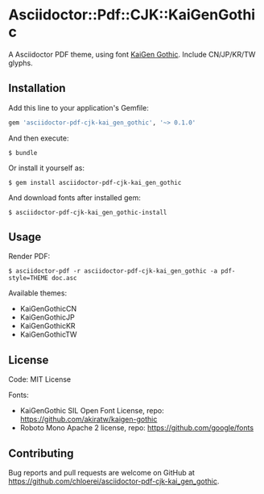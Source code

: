 # Asciidoctor::Pdf::CJK::KaiGenGothic

A Asciidoctor PDF theme, using font [KaiGen Gothic](https://github.com/akiratw/kaigen-gothic). Include CN/JP/KR/TW glyphs.

## Installation

Add this line to your application's Gemfile:

```ruby
gem 'asciidoctor-pdf-cjk-kai_gen_gothic', '~> 0.1.0'
```

And then execute:

    $ bundle

Or install it yourself as:

    $ gem install asciidoctor-pdf-cjk-kai_gen_gothic

And download fonts after installed gem:

    $ asciidoctor-pdf-cjk-kai_gen_gothic-install

## Usage

Render PDF:

    $ asciidoctor-pdf -r asciidoctor-pdf-cjk-kai_gen_gothic -a pdf-style=THEME doc.asc

Available themes:

- KaiGenGothicCN
- KaiGenGothicJP
- KaiGenGothicKR
- KaiGenGothicTW

## License

Code: MIT License

Fonts:

- KaiGenGothic SIL Open Font License, repo: https://github.com/akiratw/kaigen-gothic
- Roboto Mono Apache 2 license, repo: https://github.com/google/fonts

## Contributing

Bug reports and pull requests are welcome on GitHub at https://github.com/chloerei/asciidoctor-pdf-cjk-kai_gen_gothic.
